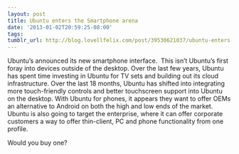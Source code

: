 ```yaml
---
layout: post
title: Ubuntu enters the Smartphone arena
date: '2013-01-02T20:59:25-08:00'
tags: 
tumblr_url: http://blog.lovellfelix.com/post/39530621037/ubuntu-enters-the-smartphone-arena
---
```



Ubuntu’s announced its new smartphone interface. 
This isn’t Ubuntu’s first foray into devices outside of the desktop. Over the last few years, Ubuntu has spent time investing in Ubuntu for TV sets and building out its cloud infrastructure. Over the last 18 months, Ubuntu has shifted into integrating more touch-friendly controls and better touchscreen support into Ubuntu on the desktop.
With Ubuntu for phones, it appears they want to offer OEMs an alternative to Android on both the high and low ends of the market. Ubuntu is also going to target the enterprise, where it can offer corporate customers a way to offer thin-client, PC and phone functionality from one profile.



Would you buy one?
